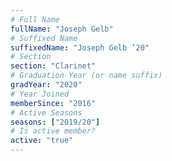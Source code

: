 ```yaml
---
# Full Name
fullName: "Joseph Gelb"
# Suffixed Name
suffixedName: "Joseph Gelb ’20"
# Section
section: "Clarinet"
# Graduation Year (or name suffix)
gradYear: "2020"
# Year Joined
memberSince: "2016"
# Active Seasons
seasons: ["2019/20"]
# Is active member?
active: "true"
---
```


